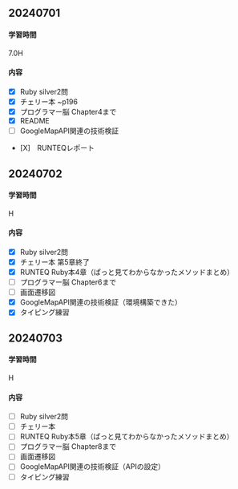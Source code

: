 ## 20240701
#### 学習時間
7.0H
#### 内容
- [X] Ruby silver2問
- [X] チェリー本 ~p196
- [X] プログラマー脳 Chapter4まで
- [X] README
- [ ] GoogleMapAPI関連の技術検証
- [X]　RUNTEQレポート
## 20240702
#### 学習時間
H
#### 内容
- [X] Ruby silver2問
- [X] チェリー本 第5章終了
- [X] RUNTEQ Ruby本4章（ぱっと見てわからなかったメソッドまとめ）
- [ ] プログラマー脳 Chapter6まで
- [ ] 画面遷移図
- [X] GoogleMapAPI関連の技術検証（環境構築できた）
- [X] タイピング練習 
## 20240703
#### 学習時間
H
#### 内容
- [ ] Ruby silver2問
- [ ] チェリー本
- [ ] RUNTEQ Ruby本5章（ぱっと見てわからなかったメソッドまとめ）
- [ ] プログラマー脳 Chapter8まで
- [ ] 画面遷移図
- [ ] GoogleMapAPI関連の技術検証（APIの設定）
- [ ] タイピング練習 
